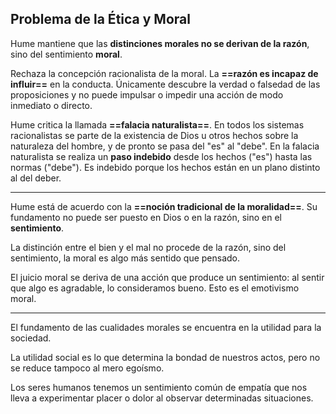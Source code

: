 
## Problema de la Ética y Moral

Hume mantiene que las **distinciones morales no se derivan de la razón**, sino del sentimiento **moral**.

Rechaza la concepción racionalista de la moral. La **==razón es incapaz de influir==** en la conducta. Únicamente descubre la verdad o falsedad de las proposiciones y no puede impulsar o impedir una acción de modo inmediato o directo.

Hume critica la llamada **==falacia naturalista==**. En todos los sistemas racionalistas se parte de la existencia de Dios u otros hechos sobre la naturaleza del hombre, y de pronto se pasa del "es" al "debe". En la falacia naturalista se realiza un **paso indebido** desde los hechos ("es") hasta las normas ("debe"). Es indebido porque los hechos están en un plano distinto al del deber.

___
Hume está de acuerdo con la **==noción tradicional de la moralidad==**. Su fundamento no puede ser puesto en Dios o en la razón, sino en el **sentimiento**. 

La distinción entre el bien y el mal no procede de la razón, sino del sentimiento, la moral es algo más sentido que pensado.

El juicio moral se deriva de una acción que produce un sentimiento: al sentir que algo es agradable, lo consideramos bueno. Esto es el emotivismo moral.

___
El fundamento de las cualidades morales se encuentra en la utilidad para la sociedad.

La utilidad social es lo que determina la bondad de nuestros actos, pero no se reduce tampoco al mero egoísmo.

Los seres humanos tenemos un sentimiento común de empatía que nos lleva a experimentar placer o dolor al observar determinadas situaciones.